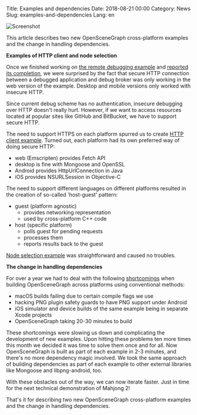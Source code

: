 Title: Examples and dependencies
Date: 2018-08-21 00:00
Category: News
Slug: examples-and-dependencies
Lang: en

![Screenshot][screenshot]

This article describes two new OpenSceneGraph cross-platform examples and the
change in handling dependencies.

**Examples of HTTP client and node selection**

Once we finished working on [the remote debugging example][osgcpe-04] and
[reported its completion][article-2018-june], we were surprised by the fact
that secure HTTP connection between a debugged application and debug broker
was only working in the web version of the example. Desktop and mobile versions
only worked with insecure HTTP.

Since current debug scheme has no authentication, insecure debugging over HTTP
doesn't really hurt. However, if we want to access resources located at popular
sites like GitHub and BitBucket, we have to support secure HTTP.

The need to support HTTPS on each platform spurred us to create
[HTTP client example][osgcpe-03]. Turned out, each platform had its own
preferred way of doing secure HTTP:

* web (Emscripten) provides Fetch API
* desktop is fine with Mongoose and OpenSSL
* Android provides HttpUrlConnection in Java
* iOS provides NSURLSession in Objective-C

The need to support different languages on different platforms resulted
in the creation of so-called 'host-guest' pattern:

* guest (platform agnostic)
    * provides networking representation
    * used by cross-platform C++ code
* host (specific platform)
    * polls guest for pending requests
    * processes them
    * reports results back to the guest

[Node selection example][osgcpe-05] was straightforward and caused no troubles.

**The change in handling dependencies**

For over a year we had to deal with the following
[shortcomings][osg-shortcomings] when building OpenSceneGraph across platforms
using conventional methods:

* macOS builds failing due to certain compile flags we use
* hacking PNG plugin safety guards to have PNG support under Android
* iOS simulator and device builds of the same example being in separate Xcode projects
* OpenSceneGraph taking 20-30 minutes to build

These shortcomings were slowing us down and complicating the development of
new examples. Upon hitting these problems ten more times this month we decided
it was time to solve them once and for all. Now OpenSceneGraph is built as part
of each example in 2-3 minutes, and there's no more dependency magic involved.
We took the same approach of building dependencies as part of each example to
other external libraries like Mongoose and libpng-android, too.

With these obstacles out of the way, we can now iterate faster. Just in time
for the next technical demonstration of Mahjong 2!

That's it for describing two new OpenSceneGraph cross-platform examples and
the change in handling dependencies.

[screenshot]: {attach}/images/2018-08-21-examples-and-dependencies.png

[article-2018-june]: {filename}/articles/2018-06-27-example-driven-development.md

[osgcpe-03]: https://github.com/OGStudio/openscenegraph-cross-platform-examples/tree/master/03.HTTPClient
[osgcpe-04]: https://github.com/OGStudio/openscenegraph-cross-platform-examples/tree/master/04.RemoteDebugging
[osgcpe-05]: https://github.com/OGStudio/openscenegraph-cross-platform-examples/tree/master/05.NodeSelection

[osg-shortcomings]: http://forum.openscenegraph.org/viewtopic.php?t=17443
